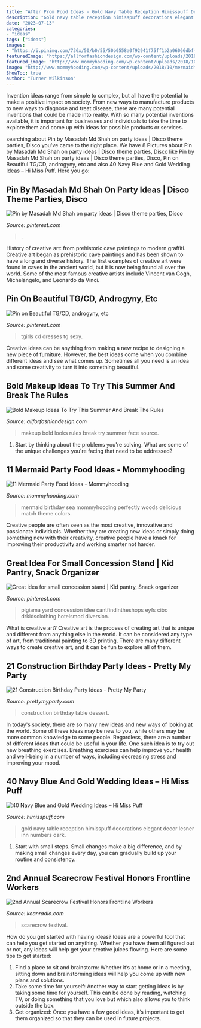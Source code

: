 ```yaml
---
title: "After Prom Food Ideas - Gold Navy Table Reception Himisspuff Decorations Elegant Decor Lesner Inn Numbers Dark"
description: "Gold navy table reception himisspuff decorations elegant decor lesner inn numbers dark"
date: "2023-07-13"
categories:
- "ideas"
tags: ["ideas"]
images:
- "https://i.pinimg.com/736x/50/b0/55/50b0558a0f92941f75ff1b2a06066dbf--s-party-disco-party.jpg"
featuredImage: "https://allforfashiondesign.com/wp-content/uploads/2018/06/15-Winter-Themed-Face-Makeup-Looks-Ideas-2018-10.gif"
featured_image: "http://www.mommyhooding.com/wp-content/uploads/2018/10/mermaidfood2.jpg"
image: "http://www.mommyhooding.com/wp-content/uploads/2018/10/mermaidfood2.jpg"
ShowToc: true
author: "Turner Wilkinson"
---
```



Invention ideas range from simple to complex, but all have the potential to make a positive impact on society. From new ways to manufacture products to new ways to diagnose and treat disease, there are many potential inventions that could be made into reality. With so many potential inventions available, it is important for businesses and individuals to take the time to explore them and come up with ideas for possible products or services.

	

		
searching about Pin by Masadah Md Shah on party ideas | Disco theme parties, Disco you've came to the right place. We have 8 Pictures about Pin by Masadah Md Shah on party ideas | Disco theme parties, Disco like Pin by Masadah Md Shah on party ideas | Disco theme parties, Disco, Pin on Beautiful TG/CD, androgyny, etc and also 40 Navy Blue and Gold Wedding Ideas – Hi Miss Puff. Here you go:
		
    
## Pin By Masadah Md Shah On Party Ideas | Disco Theme Parties, Disco

<img loading=lazy src="https://i.pinimg.com/736x/50/b0/55/50b0558a0f92941f75ff1b2a06066dbf--s-party-disco-party.jpg" onerror="this.onerror=null;this.src='https://tse4.mm.bing.net/th?id=OIP.jC9i7gblRA4TVnJgBSN44AHaJ3&amp;pid=15.1';" alt="Pin by Masadah Md Shah on party ideas | Disco theme parties, Disco">

_Source: pinterest.com_

>. 

	

History of creative art: from prehistoric cave paintings to modern graffiti.
Creative art began as prehistoric cave paintings and has been shown to have a long and diverse history. The first examples of creative art were found in caves in the ancient world, but it is now being found all over the world. Some of the most famous creative artists include Vincent van Gogh, Michelangelo, and Leonardo da Vinci.

    
## Pin On Beautiful TG/CD, Androgyny, Etc

<img loading=lazy src="https://i.pinimg.com/736x/68/8e/c1/688ec14aeab464e75630ee90680f7d66--sexy-dresses-tgirls.jpg" onerror="this.onerror=null;this.src='https://tse4.mm.bing.net/th?id=OIP.HDOFAZRuzyEh8IIrGlPnGQHaNK&amp;pid=15.1';" alt="Pin on Beautiful TG/CD, androgyny, etc">

_Source: pinterest.com_

>tgirls cd dresses tg sexy. 

	

Creative ideas can be anything from making a new recipe to designing a new piece of furniture. However, the best ideas come when you combine different ideas and see what comes up. Sometimes all you need is an idea and some creativity to turn it into something beautiful.

    
## Bold Makeup Ideas To Try This Summer And Break The Rules

<img loading=lazy src="https://allforfashiondesign.com/wp-content/uploads/2018/06/15-Winter-Themed-Face-Makeup-Looks-Ideas-2018-10.gif" onerror="this.onerror=null;this.src='https://tse4.mm.bing.net/th?id=OIP.eew78dvABGMxeIWJM1GW9AHaLG&amp;pid=15.1';" alt="Bold Makeup Ideas To Try This Summer And Break The Rules">

_Source: allforfashiondesign.com_

>makeup bold looks rules break try summer face source. 

	

1. Start by thinking about the problems you're solving. What are some of the unique challenges you're facing that need to be addressed? 

    
## 11 Mermaid Party Food Ideas - Mommyhooding

<img loading=lazy src="http://www.mommyhooding.com/wp-content/uploads/2018/10/mermaidfood2.jpg" onerror="this.onerror=null;this.src='https://tse2.mm.bing.net/th?id=OIP.YRnkFEAVBCIUU1hAnAELEQHaLH&amp;pid=15.1';" alt="11 Mermaid Party Food Ideas - Mommyhooding">

_Source: mommyhooding.com_

>mermaid birthday sea mommyhooding perfectly woods delicious match theme colors. 

	

Creative people are often seen as the most creative, innovative and passionate individuals. Whether they are creating new ideas or simply doing something new with their creativity, creative people have a knack for improving their productivity and working smarter not harder.

    
## Great Idea For Small Concession Stand | Kid Pantry, Snack Organizer

<img loading=lazy src="https://i.pinimg.com/736x/a0/1f/d3/a01fd3470377b6777a33557fb6a579a6.jpg" onerror="this.onerror=null;this.src='https://tse2.mm.bing.net/th?id=OIP.ryeJBPQQzvtvgUKg8I9pLgHaJ4&amp;pid=15.1';" alt="Great idea for small concession stand | Kid pantry, Snack organizer">

_Source: pinterest.com_

>pigiama yard concession idee cantfindintheshops eyfs cibo drkidsclothing hotelsmod diversion. 

	

What is creative art?
Creative art is the process of creating art that is unique and different from anything else in the world. It can be considered any type of art, from traditional painting to 3D printing. There are many different ways to create creative art, and it can be fun to explore all of them.

    
## 21 Construction Birthday Party Ideas - Pretty My Party

<img loading=lazy src="https://www.prettymyparty.com/wp-content/uploads/2017/07/construction-party-ideas-dessert-table.jpg" onerror="this.onerror=null;this.src='https://tse2.mm.bing.net/th?id=OIP.FNiygM3jkBkMzPpRjGd0IgHaJ4&amp;pid=15.1';" alt="21 Construction Birthday Party Ideas - Pretty My Party">

_Source: prettymyparty.com_

>construction birthday table dessert. 

	

In today's society, there are so many new ideas and new ways of looking at the world. Some of these ideas may be new to you, while others may be more common knowledge to some people. Regardless, there are a number of different ideas that could be useful in your life. One such idea is to try out new breathing exercises. Breathing exercises can help improve your health and well-being in a number of ways, including decreasing stress and improving your mood.

    
## 40 Navy Blue And Gold Wedding Ideas – Hi Miss Puff

<img loading=lazy src="https://www.himisspuff.com/wp-content/uploads/2016/10/Elegant-Gold-and-Navy-Lesner-Inn-Wedding-Reception.jpg" onerror="this.onerror=null;this.src='https://tse3.mm.bing.net/th?id=OIP.z0EM5I00VQF40JFp-m-SbgHaLG&amp;pid=15.1';" alt="40 Navy Blue and Gold Wedding Ideas – Hi Miss Puff">

_Source: himisspuff.com_

>gold navy table reception himisspuff decorations elegant decor lesner inn numbers dark. 

	

1. Start with small steps. Small changes make a big difference, and by making small changes every day, you can gradually build up your routine and consistency.

    
## 2nd Annual Scarecrow Festival Honors Frontline Workers

<img loading=lazy src="https://townsquare.media/site/114/files/2020/10/SCARECROW-1.jpg?w=1200&amp;h=0&amp;zc=1&amp;s=0&amp;a=t&amp;q=89" onerror="this.onerror=null;this.src='https://tse4.mm.bing.net/th?id=OIP.9ZMLGjYV2dSjvegeKeFfBgHaJ4&amp;pid=15.1';" alt="2nd Annual Scarecrow Festival Honors Frontline Workers">

_Source: keanradio.com_

>scarecrow festival. 

	

How do you get started with having ideas?
Ideas are a powerful tool that can help you get started on anything. Whether you have them all figured out or not, any ideas will help get your creative juices flowing. Here are some tips to get started: 
1. Find a place to sit and brainstorm: Whether it’s at home or in a meeting, sitting down and brainstorming ideas will help you come up with new plans and solutions. 
2. Take some time for yourself: Another way to start getting ideas is by taking some time for yourself. This can be done by reading, watching TV, or doing something that you love but which also allows you to think outside the box. 
3. Get organized: Once you have a few good ideas, it’s important to get them organized so that they can be used in future projects.

